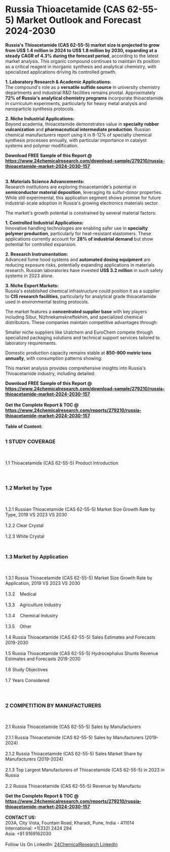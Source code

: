<h1>Russia Thioacetamide (CAS 62-55-5) Market Outlook and Forecast 2024-2030</h1><p><strong>Russia's Thioacetamide (CAS 62-55-5) market size is projected to grow from US$ 1.4 million in 2024 to US$ 1.8 million by 2030, expanding at a steady CAGR of 4.3% during the forecast period</strong>, according to the latest market analysis. This organic compound continues to maintain its position as a critical reagent in inorganic synthesis and analytical chemistry, with specialized applications driving its controlled growth.</p><p><strong>1. Laboratory Research &amp; Academic Applications:</strong><br>
The compound's role as a <strong>versatile sulfide source</strong> in university chemistry departments and industrial R&amp;D facilities remains pivotal. Approximately <strong>72% of Russia's analytical chemistry programs</strong> incorporate thioacetamide in curriculum experiments, particularly for heavy metal analysis and nanoparticle synthesis protocols.</p><p><strong>2. Niche Industrial Applications:</strong><br>
Beyond academia, thioacetamide demonstrates value in <strong>specialty rubber vulcanization</strong> and <strong>pharmaceutical intermediate production</strong>. Russian chemical manufacturers report using it in 8-12% of specialty chemical synthesis processes annually, with particular importance in catalyst systems and polymer modification.</p><div><b>Download FREE Sample of this Report @ 
            <a href="https://www.24chemicalresearch.com/download-sample/279210/russia-thioacetamide-market-2024-2030-157">
            https://www.24chemicalresearch.com/download-sample/279210/russia-thioacetamide-market-2024-2030-157</a></b></div><br><p><strong>3. Materials Science Advancements:</strong><br>
Research institutions are exploring thioacetamide's potential in <strong>semiconductor material deposition</strong>, leveraging its sulfur-donor properties. While still experimental, this application segment shows promise for future industrial-scale adoption in Russia's growing electronics materials sector.</p><p>The market's growth potential is constrained by several material factors:</p><p><strong>1. Controlled Industrial Applications:</strong><br>
Innovative handling technologies are enabling safer use in <strong>specialty polymer production</strong>, particularly for heat-resistant elastomers. These applications currently account for <strong>28% of industrial demand</strong> but show potential for controlled expansion.</p><p><strong>2. Research Instrumentation:</strong><br>
Advanced fume hood systems and <strong>automated dosing equipment</strong> are reducing exposure risks, potentially expanding applications in materials research. Russian laboratories have invested <strong>US$ 3.2 million</strong> in such safety systems in 2023 alone.</p><p><strong>3. Niche Export Markets:</strong><br>
Russia's established chemical infrastructure could position it as a supplier to <strong>CIS research facilities</strong>, particularly for analytical grade thioacetamide used in environmental testing protocols.</p><p>The market features a <strong>concentrated supplier base</strong> with key players including Sibur, Nizhnekamskneftekhim, and specialized chemical distributors. These companies maintain competitive advantages through:</p><p>Smaller niche suppliers like Uralchem and EuroChem compete through specialized packaging solutions and technical support services tailored to laboratory requirements.</p><p>Domestic production capacity remains stable at <strong>850-900 metric tons annually</strong>, with consumption patterns showing:</p><p>This market analysis provides comprehensive insights into Russia's Thioacetamide industry, including detailed:</p><div><b>Download FREE Sample of this Report @ 
            <a href="https://www.24chemicalresearch.com/download-sample/279210/russia-thioacetamide-market-2024-2030-157">
            https://www.24chemicalresearch.com/download-sample/279210/russia-thioacetamide-market-2024-2030-157</a></b></div><br><div><b>Get the Complete Report & TOC @ 
            <a href="https://www.24chemicalresearch.com/reports/279210/russia-thioacetamide-market-2024-2030-157">
            https://www.24chemicalresearch.com/reports/279210/russia-thioacetamide-market-2024-2030-157</a></b></div><br>
            <b>Table of Content:</b><p><h2><span style="font-size:16px"><strong>1 STUDY COVERAGE</strong></span></h2><br />
<p>1.1 Thioacetamide (CAS 62-55-5) Product Introduction</p><br />
<h2><span style="font-size:16px"><strong>1.2 Market by Type</strong></span></h2><br />
<p>1.2.1 Russian Thioacetamide (CAS 62-55-5) Market Size Growth Rate by Type, 2019 VS 2023 VS 2030<br /><br />
1.2.2 Clear Crystal&nbsp;&nbsp; &nbsp;<br /><br />
1.2.3 White Crystal<br /><br />
<h2><span style="font-size:16px"><strong>1.3 Market by Application</strong></span></h2><br />
<p>1.3.1 Russia Thioacetamide (CAS 62-55-5) Market Size Growth Rate by Application, 2019 VS 2023 VS 2030<br /><br />
1.3.2&nbsp;&nbsp; &nbsp;Medical<br /><br />
1.3.3&nbsp;&nbsp; &nbsp;Agriculture Industry<br /><br />
1.3.4&nbsp;&nbsp; &nbsp;Chemical Industry<br /><br />
1.3.5&nbsp;&nbsp; &nbsp;Other<br /><br />
1.4 Russia Thioacetamide (CAS 62-55-5) Sales Estimates and Forecasts 2019-2030<br /><br />
1.5 Russia Thioacetamide (CAS 62-55-5) Hydrocephalus Shunts Revenue Estimates and Forecasts 2019-2030<br /><br />
1.6 Study Objectives<br /><br />
1.7 Years Considered</p><br />
<h2><span style="font-size:16px"><strong>2 COMPETITION BY MANUFACTURERS</strong></span></h2><br />
<p>2.1 Russia Thioacetamide (CAS 62-55-5) Sales by Manufacturers<br /><br />
2.1.1 Russia Thioacetamide (CAS 62-55-5) Sales by Manufacturers (2019-2024)<br /><br />
2.1.2 Russia Thioacetamide (CAS 62-55-5) Sales Market Share by Manufacturers (2019-2024)<br /><br />
2.1.3 Top Largest Manufacturers of Thioacetamide (CAS 62-55-5) in 2023 in Russia<br /><br />
2.2 Russia Thioacetamide (CAS 62-55-5) Revenue by Manufactu</p><div><b>Get the Complete Report & TOC @ 
            <a href="https://www.24chemicalresearch.com/reports/279210/russia-thioacetamide-market-2024-2030-157">
            https://www.24chemicalresearch.com/reports/279210/russia-thioacetamide-market-2024-2030-157</a></b></div><br><b>CONTACT US:</b><br>
            203A, City Vista, Fountain Road, Kharadi, Pune, India - 411014<br>
            International: +1(332) 2424 294<br>
            Asia: +91 9169162030 <br><br>
            Follow Us On LinkedIn: <a href="https://www.linkedin.com/company/24chemicalresearch/">24ChemicalResearch LinkedIn</a>